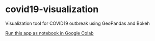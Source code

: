 # covid19-visualization
Visualization tool for COVID19 outbreak using GeoPandas and Bokeh

[Run this app as notebook in Google Colab](https://colab.research.google.com/github/MoadComputer/covid19-visualization/blob/master/examples/COVID19_India.ipynb)


